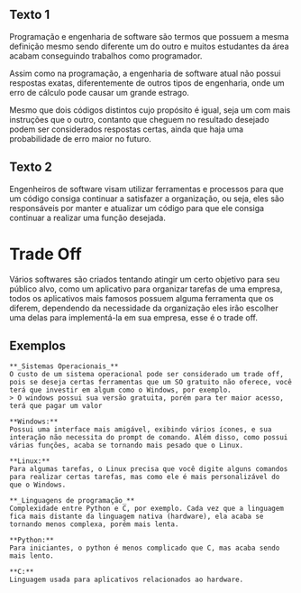 ## Texto 1

Programação e engenharia de software são termos que possuem a mesma definição mesmo sendo diferente um do outro e muitos estudantes da área acabam conseguindo trabalhos como programador. 

Assim como na programação, a engenharia de software atual não possui respostas exatas, diferentemente de outros tipos de engenharia, onde um erro de cálculo pode causar um grande estrago. 

Mesmo que dois códigos distintos cujo propósito é igual, seja um com mais instruções que o outro, contanto que cheguem no resultado desejado podem ser considerados respostas certas, ainda que haja uma probabilidade de erro maior no futuro.

## Texto 2

Engenheiros de software visam utilizar ferramentas e processos para que um código consiga continuar a satisfazer a organização, ou seja, eles são responsáveis por manter e atualizar um código para que ele consiga continuar a realizar uma função desejada.

# Trade Off

Vários softwares são criados tentando atingir um certo objetivo para seu público alvo, como um aplicativo para organizar tarefas de uma empresa, todos os aplicativos mais famosos possuem alguma ferramenta que os diferem, dependendo da necessidade da organização eles irão escolher uma delas para implementá-la em sua empresa, esse é o trade off.

## Exemplos

```
**_Sistemas Operacionais_**
O custo de um sistema operacional pode ser considerado um trade off, pois se deseja certas ferramentas que um SO gratuito não oferece, você terá que investir em algum como o Windows, por exemplo.
> O windows possui sua versão gratuita, porém para ter maior acesso, terá que pagar um valor

**Windows:**
Possui uma interface mais amigável, exibindo vários ícones, e sua interação não necessita do prompt de comando. Além disso, como possui várias funções, acaba se tornando mais pesado que o Linux.

**Linux:**
Para algumas tarefas, o Linux precisa que você digite alguns comandos para realizar certas tarefas, mas como ele é mais personalizável do que o Windows.

**_Linguagens de programação_**
Complexidade entre Python e C, por exemplo. Cada vez que a linguagem fica mais distante da linguagem nativa (hardware), ela acaba se tornando menos complexa, porém mais lenta.

**Python:**
Para iniciantes, o python é menos complicado que C, mas acaba sendo mais lento.

**C:**
Linguagem usada para aplicativos relacionados ao hardware.
```
